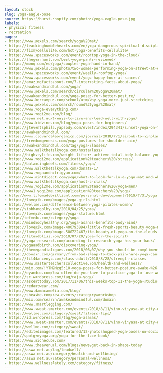 ```yaml
---
layout: stock
slug: yoga-eagle-pose
source: https://burst.shopify.com/photos/yoga-eagle-pose.jpg
labels:
- physical fitness
- recreation
pages:
- https://www.pexels.com/search/yoga%20mat/
- https://teachinghumblehearts.com/en/yoga-dangerous-spiritual-discipline/
- https://fixmycellulite.com/hot-yoga-benefits-cellulite/
- https://www.spacesworks.com/event/rooftop-yoga-in-the-cloud/
- https://thegearhunt.com/best-yoga-pants-reviewed/
- https://monq.com/eo/yoga/couples-yoga-hand-in-hand/
- https://www.pexels.com/photo/two-women-performing-yoga-on-street-at-daytime-1139487/
- https://www.spacesworks.com/event/weekly-rooftop-yoga/
- https://www.spacesworks.com/event/yoga-happy-hour-at-spaces/
- https://amazingfactsabout.com/7-interesting-facts-about-yoga/
- https://awakeandmindful.com/yoga/
- https://www.pexels.com/search/circular%20yoga%20mat/
- https://awakeandmindful.com/yoga-poses-for-better-posture/
- https://www.hercampus.com/school/utm/why-yoga-more-just-stretching
- https://www.pexels.com/search/round%20yoga%20mat/
- https://www.yoga-everything.com/
- https://www.yogi2me.com/blog/
- https://aswa.net.au/8-ways-to-live-and-lead-well-with-yoga/
- https://www.bidvine.com/blog/yoga-poses-for-beginners/
- https://jteventsphila.yapsody.com/event/index/294341/sunset-yoga-on-the-roof
- https://awakeandmindful.com/
- https://www.cloverdaleorganics.com/journal/2018/7/1/airbnb-to-airplane-3-best-yoga-poses-for-travel
- https://freedomgenesis.com/yoga-postures-for-shoulder-pain/
- https://awakeandmindful.com/tag/yoga-classes/
- https://www.walkthetalkyoga.com/hostaclass/
- https://highstylife.com/weight-lifters-achieve-total-body-balance-yoga/
- https://www.yogi2me.com/application%20teachers%20/stress/
- https://balancingbeets.com/fitness/yoga/
- https://www.walkthetalkyoga.com/donate-1/
- https://www.yogaandnutrigyan.com/
- https://www.mintdigest.com/yoga/what-to-look-for-in-a-yoga-mat-and-which-one-to-buy/
- https://www.walkthetalkyoga.com/host-a-class/
- https://www.yogi2me.com/application%20teachers%20/yoga-men/
- https://www1.yogi2me.com/application%20teachers%20/yoga/
- http://www.lifemadebrilliant.com/personal-development/2015/7/31/yoga-yoga-yoga
- https://lovepik.com/images/yoga-girls.html
- https://wellme.com/difference-between-yoga-pilates-women/
- http://siobhangolby.com/2018/04/25/yoga/
- https://lovepik.com/images/yoga-stature.html
- http://tefmedu.com/category/yoga
- https://mindbodyhealthy.org/yoga-asanas-benefits-body-mind/
- https://lovepik.com/image-400793894/little-fresh-sports-beauty-yoga-mat.html
- https://lovepik.com/image-500722467/the-beauty-of-yoga-on-the-clouds.html
- https://fitandbliss.com/2018/07/20/yoga-for-the-spirit/
- https://yoga-research.com/according-to-research-yoga-has-your-back/
- http://yogaandbirth.com/discovering-yoga/
- https://themegandialogues.com/2018/06/07/why-you-should-be-complimenting-your-weights-sessions-with-yoga/
- https://doosar.com/germany/from-bad-sleep-to-back-pain-here-yoga-can-help/
- https://fit4dancenyc.com/class-adult/2018/8/28/strength-classes
- https://www.masterteacherscollective.com/health-and-wellness/
- https://mix.com/!YTM2Mzg5:10-yoga-poses-for-better-posture-awake-%26-mindful
- https://eyandco.com/how-often-do-you-have-to-practice-yoga-to-lose-weight/
- https://sc.wordpress.com/tag/raja-yoga/
- https://ascenttoday.com/2017/11/06/this-weeks-top-11-the-yoga-studio-edition/
- https://redantwear.com/
- https://www.damacamelia.com/blog/
- https://she4she.com/new-events/?category=Workshop
- https://mix.com/search/awakeandmindful.com/domain
- https://www.smartlegging.com/
- https://www.sweat-smarter.com/events/2018/8/11/vino-vinyasa-at-city-winery-h7zm6
- https://wellme.com/category/sweat/fitness-tips/
- https://id.wordpress.com/tag/yoga-asanas/
- https://www.sweat-smarter.com/events/2018/8/11/vino-vinyasa-at-city-winery
- https://wellme.com/category/sweat/
- https://editedimages.com/featured/12-photoshopped-yoga-poses-on-social-media/
- http://spotgymyoga.org/yoga-for-the-face-book/
- https://www.nichecube.com/
- https://www.theavenuel.com/blogs/news/get-back-in-shape-today
- https://aswa.net.au/tag/leadwell/
- https://aswa.net.au/category/health-and-wellbeing/
- https://aswa.net.au/category/personal-wellness/
- https://www.wellnesslately.com/category/fitness/
---
```

